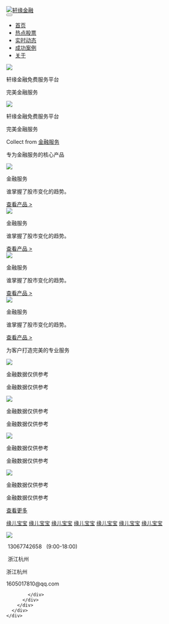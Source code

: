 <!DOCTYPE html>
<html lang="en">
<head>
  <meta charset="UTF-8">
  <meta name="viewport" content="width=device-width,user-scalable=no,initial-scale=1.0,maximum-scale=1.0,minimum-scale=1.0">
  <title>轩缘金融免费服务平台</title>
  <link rel="stylesheet" href="../res/layui/css/layui.css">
  <link rel="stylesheet" href="../res/static/css/index.css">
</head>
<body>
  <!-- nav部分 -->
  <div class="nav index">
    <div class="layui-container">
      <!-- 公司logo -->
      <div class="nav-logo">
        <a href="index.html">
          <img src="../res/static/img/logo.png" alt="轩缘金融">
        </a>
      </div>
      <div class="nav-list">
        <button>
          <span></span><span></span><span></span>
        </button>
        <ul class="layui-nav" lay-filter="">
          <li class="layui-nav-item layui-this"><a href="index.html">首页</a></li>
          <li class="layui-nav-item"><a href="product.html">热点股票</a></li>
          <li class="layui-nav-item"><a href="news.html">实时动态</a></li>
          <li class="layui-nav-item"><a href="case.html">成功案例</a></li>
          <li class="layui-nav-item"><a href="about.html">关于</a></li>
        </ul>
      </div>
    </div>
  </div>
  <!-- banner部分 -->
  <div>
    <div class="layui-carousel" id="banner">
      <div carousel-item>
        <div>
          <img src="../res/static/img/banner1.jpg">
          <div class="panel">
            <p class="title">轩缘金融免费服务平台</p>
            <p>完美金融服务</p>
          </div>
        </div>
        <div>
          <img src="../res/static/img/banner2.jpg">
          <div class="panel">
            <p class="title">轩缘金融免费服务平台</p>
            <p>完美金融服务</p>
          </div>
        </div>
      </div>
    </div>
  </div>
  <!-- main部分 -->
  <div class="tlinks">Collect from <a href="http://www.cssmoban.com/" >金融服务</a></div>
  <div class="main-product">
    <div class="layui-container">
      <p class="title">专为金融服务的<span>核心产品</span></p>
      <div class="layui-row layui-col-space25">
        <div class="layui-col-sm6 layui-col-md3">
          <div class="content">
            <div><img src="../res/static/img/Big_icon1.png"></div>
            <div>
              <p class="label">金融服务</p>
              <p>谁掌握了股市变化的趋势。</p>
            </div>
            <a href="javascript:;">查看产品 ></a>
          </div>
        </div>
        <div class="layui-col-sm6 layui-col-md3 ">
          <div class="content">
            <div><img src="../res/static/img/Big_icon2.png"></div>
            <div>
              <p class="label">金融服务</p>
              <p>谁掌握了股市变化的趋势。</p>
            </div>
            <a href="javascript:;">查看产品 ></a>
          </div>
        </div>
        <div class="layui-col-sm6 layui-col-md3 ">
          <div class="content">
            <div><img src="../res/static/img/Big_icon3.png"></div>
            <div>
              <p class="label">金融服务</p>
              <p>谁掌握了股市变化的趋势。</p>
            </div>
            <a href="javascript:;">查看产品 ></a>
          </div>
        </div>
        <div class="layui-col-sm6 layui-col-md3 ">
          <div class="content">
            <div><img src="../res/static/img/Big_icon4.png"></div>
            <div>
              <p class="label">金融服务</p>
              <p>谁掌握了股市变化的趋势。</p>
            </div>
            <a href="javascript:;">查看产品 ></a>
          </div>
        </div>
      </div>
    </div>
  </div>
  <div class="main-service">
    <div class="layui-container">
      <p class="title">为客户打造完美的<span>专业服务</span></p>
      <div class="layui-row layui-col-space25 layui-col-space80">
        <div class="layui-col-sm6">
          <div class="content">
            <div class="content-left"><img src="../res/static/img/home_img1.jpg"></div>
            <div class="content-right">
              <p class="label">金融数据仅供参考</p>
              <span></span>
              <p>金融数据仅供参考</p>
            </div>
          </div>
        </div>
        <div class="layui-col-sm6">
          <div class="content">
            <div class="content-left"><img src="../res/static/img/home_img2.jpg"></div>
            <div class="content-right">
              <p class="label">金融数据仅供参考</p>
              <span></span>
              <p>金融数据仅供参考</p>
            </div>
          </div>
        </div>
        <div class="layui-col-sm6">
          <div class="content">
            <div class="content-left"><img src="../res/static/img/home_img3.jpg"></div>
            <div class="content-right">
              <p class="label">金融数据仅供参考</p>
              <span></span>
              <p>金融数据仅供参考</p>
            </div>
          </div>
        </div>
        <div class="layui-col-sm6">
          <div class="content">
            <div class="content-left"><img src="../res/static/img/home_img4.jpg"></div>
            <div class="content-right">
              <p class="label">金融数据仅供参考</p>
              <span></span>
              <p>金融数据仅供参考</p>
            </div>
          </div>
        </div>
      </div>
      <div class="service-more"><a href="">查看更多</a></div>
    </div>
  </div>
  <!-- footer部分 -->
  <div class="footer">
    <div class="layui-container">
      <p class="footer-web">
        <a href="javascript:;">缘儿宝宝</a>
        <a href="javascript:;">缘儿宝宝</a>
        <a href="javascript:;">缘儿宝宝</a>
        <a href="javascript:;">缘儿宝宝</a>
        <a href="javascript:;">缘儿宝宝</a>
        <a href="javascript:;">缘儿宝宝</a>
        <a href="javascript:;">缘儿宝宝</a>
      </p>
      <div class="layui-row footer-contact">
        <div class="layui-col-sm2 layui-col-lg1"><img src="../res/static/img/erweima.jpg"></div>
        <div class="layui-col-sm10 layui-col-lg11">
          <div class="layui-row">
            <div class="layui-col-sm6 layui-col-md8 layui-col-lg9">
              <p class="contact-top"><i class="layui-icon layui-icon-cellphone"></i>&nbsp;13067742658&nbsp;&nbsp;&nbsp;(9:00-18:00)</p>
              <p class="contact-bottom"><i class="layui-icon layui-icon-home"></i>&nbsp;浙江杭州</span></p>
            </div>
            <div class="layui-col-sm6 layui-col-md4 layui-col-lg3">
            <p class="contact-top"><span class="right">浙江杭州</span></p>
              <p class="contact-bottom"><span class="right">1605017810@qq.com</span></p>
      
            </div>
          </div>
        </div>
      </div>
    </div>
  </div>
<script src="../res/layui/layui.js"></script>
<!--[if lt IE 9]>
  <script src="https://cdn.staticfile.org/html5shiv/r29/html5.min.js"></script>
  <script src="https://cdn.staticfile.org/respond.js/1.4.2/respond.min.js"></script>
<![endif]-->
<script>
  layui.config({
    base: '../res/static/js/' 
  }).use('firm'); 
</script>
</body>
</html>

